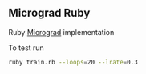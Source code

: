 Micrograd Ruby
---

Ruby [Micrograd](https://github.com/karpathy/micrograd) implementation

To test run

```bash
ruby train.rb --loops=20 --lrate=0.3
```
